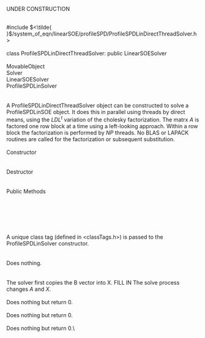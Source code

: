 UNDER CONSTRUCTION

\
\#include $<\tilde{
}$/system_of_eqn/linearSOE/profileSPD/ProfileSPDLinDirectThreadSolver.h$>$\
\
class ProfileSPDLinDirectThreadSolver: public LinearSOESolver\
\
MovableObject\
Solver\
LinearSOESolver\
ProfileSPDLinSolver\
\
\
A ProfileSPDLinDirectThreadSolver object can be constructed to solve a
ProfileSPDLinSOE object. It does this in parallel using threads by
direct means, using the $LDL^t$ variation of the cholesky factorization.
The matrx $A$ is factored one row block at a time using a left-looking
approach. Within a row block the factorization is performed by $NP$
threads. No BLAS or LAPACK routines are called for the factorization or
subsequent substitution.\
\
Constructor\
\
\
Destructor\
\
\
Public Methods\
\
\
\
\
\
\
A unique class tag (defined in $<$classTags.h$>$) is passed to the
ProfileSPDLinSolver constructor.\
\
\
Does nothing.\
\
\
The solver first copies the B vector into X. FILL IN The solve process
changes $A$ and $X$.\
\
Does nothing but return $0$.\
\
Does nothing but return $0$.\
\
Does nothing but return $0$.\
